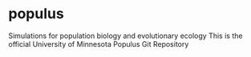 # populus
Simulations for population biology and evolutionary ecology
This is the official University of Minnesota Populus Git Repository
